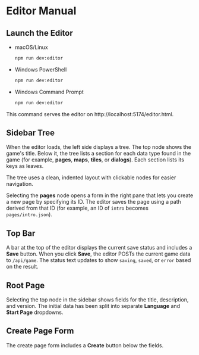 # Editor Manual

## Launch the Editor

- macOS/Linux
  ```bash
  npm run dev:editor
  ```
- Windows PowerShell
  ```powershell
  npm run dev:editor
  ```
- Windows Command Prompt
  ```cmd
  npm run dev:editor
  ```

This command serves the editor on http://localhost:5174/editor.html.

## Sidebar Tree

When the editor loads, the left side displays a tree. The top node shows the game's title. Below it, the tree lists a section for each data type found in the game (for example, **pages**, **maps**, **tiles**, or **dialogs**). Each section lists its keys as leaves.

The tree uses a clean, indented layout with clickable nodes for easier navigation.

Selecting the **pages** node opens a form in the right pane that lets you create a new page by specifying its ID. The editor saves the page using a path derived from that ID (for example, an ID of `intro` becomes `pages/intro.json`).

## Top Bar

A bar at the top of the editor displays the current save status and includes a **Save** button.
When you click **Save**, the editor POSTs the current game data to `/api/game`.
The status text updates to show `saving`, `saved`, or `error` based on the result.

## Root Page

Selecting the top node in the sidebar shows fields for the title, description, and version. The initial data has been split into separate **Language** and **Start Page** dropdowns.

## Create Page Form

The create page form includes a **Create** button below the fields.
